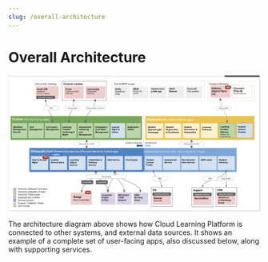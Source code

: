 ```yaml
---
slug: /overall-architecture
---
```


# Overall Architecture

![Overall Architecture Diagram](./img/architecture_diagram.png)

The architecture diagram above shows how Cloud Learning Platform is connected to other systems, and external data sources. It shows an example of a  complete set of user-facing apps, also discussed below, along with supporting services.